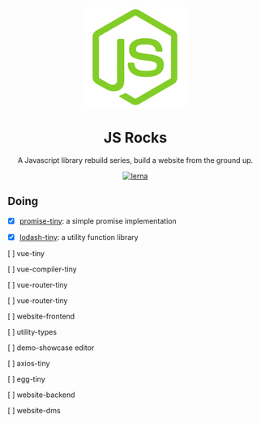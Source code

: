 <p align="center">
  <a href="#">
    <img width="200" src="./assets/js-rock.png"></img>
  </a>
</p>

<h1 align="center">JS Rocks</h1>

<div align="center">
  A Javascript library rebuild series, build a website from the ground up.
<div>


[![lerna](https://img.shields.io/badge/maintained%20with-lerna-cc00ff.svg)](https://lerna.js.org/)
  

<div align="left"><div>


## Doing
- [x] [promise-tiny](./packages/promise-tiny/README.md): a simple promise implementation
  
- [x] [lodash-tiny](./packages/lodash-tiny/README.md): a utility function library
  
[ ] vue-tiny
  
[ ] vue-compiler-tiny
  
[ ] vue-router-tiny
  
[ ] vue-router-tiny
  
[ ] website-frontend  
  
[ ] utility-types
  
[ ] demo-showcase editor
  
[ ] axios-tiny
  
[ ] egg-tiny
  
[ ] website-backend
  
[ ] website-dms  
